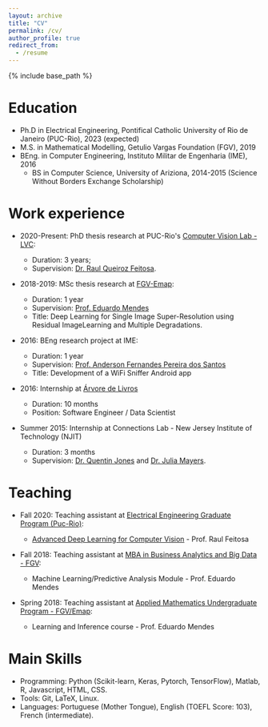 ```yaml
---
layout: archive
title: "CV"
permalink: /cv/
author_profile: true
redirect_from:
  - /resume
---
```


{% include base_path %}

Education
======
* Ph.D in Electrical Engineering, Pontifical Catholic University of Rio de Janeiro (PUC-Rio), 2023 (expected)
* M.S. in Mathematical Modelling, Getulio Vargas Foundation (FGV), 2019
* BEng. in Computer Engineering, Instituto Militar de Engenharia (IME), 2016
    * BS in Computer Science, University of Ariziona, 2014-2015 (Science Without Borders Exchange Scholarship)
    
Work experience
======

* 2020-Present: PhD thesis research at PUC-Rio's [Computer Vision Lab - LVC](http://www.lvc.ele.puc-rio.br/wp/):
    * Duration: 3 years;
    * Supervision: [Dr. Raul Queiroz Feitosa](http://www.lvc.ele.puc-rio.br/wp/?p=241#more-241).
  
* 2018-2019: MSc thesis research at [FGV-Emap](https://emap.fgv.br/):
    * Duration: 1 year
    * Supervision: [Prof. Eduardo Mendes](https://sites.google.com/site/dudafmendes/)
    * Title: Deep Learning for Single Image Super-Resolution using Residual ImageLearning and Multiple Degradations.

* 2016: BEng research project at IME:
    * Duration: 1 year
    * Supervision: [Prof. Anderson Fernandes Pereira dos Santos](https://scholar.google.com/citations?user=95HElfAAAAAJ&hl=en)
    * Title: Development of a WiFi Sniffer Android app 
    
* 2016: Internship at [Árvore de Livros](https://www2.arvoredelivros.com.br/)
    * Duration: 10 months
    * Position: Software Engineer / Data Scientist
    
* Summer 2015: Internship at Connections Lab - New Jersey Institute of Technology (NJIT)
    * Duration: 3 months
    * Supervision: [Dr. Quentin Jones](https://people.njit.edu/faculty/qjones) and [Dr. Julia Mayers](https://scholar.google.com/citations?user=M6KQQyMAAAAJ&hl=en).

Teaching
======

* Fall 2020: Teaching assistant at [Electrical Engineering Graduate Program (Puc-Rio)](http://www.ele.puc-rio.br/):
    * [Advanced Deep Learning for Computer Vision](http://www.ele.puc-rio.br/~raul/DL2CV/) - Prof. Raul Feitosa
    
* Fall 2018: Teaching assistant at [MBA in Business Analytics and Big Data - FGV](http://www.ele.puc-rio.br/~raul/DL2CV/):
    * Machine Learning/Predictive Analysis Module - Prof. Eduardo Mendes
    
* Spring 2018: Teaching assistant at [Applied Mathematics Undergraduate Program - FGV/Emap](https://emap.fgv.br/graduacao/matematica-aplicada):
    * Learning and Inference course - Prof. Eduardo Mendes

Main Skills
======
* Programming: Python (Scikit-learn, Keras, Pytorch, TensorFlow), Matlab,  R, Javascript, HTML, CSS.
* Tools: Git, LaTeX, Linux.
* Languages: Portuguese (Mother Tongue), English (TOEFL Score: 103), French (intermediate).

<!---
Publications
======
  <ul>{% for post in site.publications %}
    {% include archive-single-cv.html %}
  {% endfor %}</ul>
  
Talks
======
  <ul>{% for post in site.talks %}
    {% include archive-single-talk-cv.html %}
  {% endfor %}</ul>
  
  
Service and leadership
======
* Currently signed in to 43 different slack teams
-->
